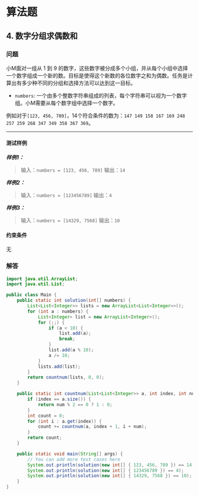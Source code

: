 # 算法题

## 4. 数字分组求偶数和

### 问题

小M面对一组从 1 到 9 的数字，这些数字被分成多个小组，并从每个小组中选择一个数字组成一个新的数。目标是使得这个新数的各位数字之和为偶数。任务是计算出有多少种不同的分组和选择方法可以达到这一目标。

- `numbers`: 一个由多个整数字符串组成的列表，每个字符串可以视为一个数字组。小M需要从每个数字组中选择一个数字。

例如对于`[123, 456, 789]`，14个符合条件的数为：`147 149 158 167 169 248 257 259 268 347 349 358 367 369`。

------

#### 测试样例

***样例1：***

> 输入：`numbers = [123, 456, 789]`
> 输出：`14`

***样例2：***

> 输入：`numbers = [123456789]`
> 输出：`4`

***样例3：***

> 输入：`numbers = [14329, 7568]`
> 输出：`10`

#### 约束条件

无


### 解答

```java
import java.util.ArrayList;
import java.util.List;

public class Main {
    public static int solution(int[] numbers) {
        List<List<Integer>> lists = new ArrayList<List<Integer>>();
        for (int a : numbers) {
            List<Integer> list = new ArrayList<Integer>();
            for (;;) {
                if (a < 10) {
                    list.add(a);
                    break;
                }
                list.add(a % 10);
                a /= 10;
            }
            lists.add(list);
        }
        return countnum(lists, 0, 0);
    }

    public static int countnum(List<List<Integer>> a, int index, int num) {
        if (index == a.size()) {
            return num % 2 == 0 ? 1 : 0;
        }
        int count = 0;
        for (int i : a.get(index)) {
            count += countnum(a, index + 1, i + num);
        }
        return count;
    }

    public static void main(String[] args) {
        // You can add more test cases here
        System.out.println(solution(new int[] { 123, 456, 789 }) == 14);
        System.out.println(solution(new int[] { 123456789 }) == 4);
        System.out.println(solution(new int[] { 14329, 7568 }) == 10);
    }
}
```

